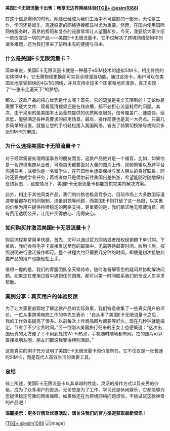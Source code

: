 **美国E卡无限流量卡出售：畅享无边界网络体验[[TG💪+ @esim1088](https://t.me/s/esim1088)]**

在这个信息爆炸的时代，网络已经成为我们生活中不可或缺的一部分。无论是工作、学习还是娱乐，高速稳定的网络连接都显得尤为重要。然而，在国内使用国际网络服务时，高昂的费用和复杂的设置常常让人望而却步。今天，我要给大家介绍一款改变这一切的产品——美国E卡无限流量卡。它不仅解决了跨境网络使用中的诸多难题，还为我们带来了前所未有的便捷与自由。

### **什么是美国E卡无限流量卡？**

简单来说，美国E卡无限流量卡就是一种基于eSIM技术的虚拟SIM卡。相比传统的实体SIM卡，它无需物理更换即可实现全球漫游功能。通过这张卡，用户可以在美国本地享受超快的4G/5G网络，并且支持全球多个国家和地区漫游，真正实现了“一张卡走遍天下”的梦想。

那么，这款产品的核心优势是什么呢？首先，它的流量是完全无限制的！无论你是需要下载大文件、观看高清视频还是在线直播，都不必担心流量耗尽的问题。其次，由于采用的是美国本土运营商提供的优质网络服务，信号覆盖广、速度快、延迟低，能够满足各种高要求的应用场景。最后，操作简便也是其一大亮点。只需几步简单的设置，就能让您的手机轻松接入美国网络，省去了频繁切换账号或购买多张SIM卡的麻烦。

### **为什么选择美国E卡无限流量卡？**

对于经常需要处理跨国事务的朋友而言，这款产品绝对是一个福音。比如，如果你是一名跨境电商从业者，可能每天都要面对大量的图片上传、视频剪辑以及跨平台沟通任务；或者你是一名留学生，在异国他乡想要保持与家人朋友的良好联系，同时还要完成学业任务；再或者你只是偶尔前往美国出差旅游，希望能随时随地保持在线状态……这些情况下，美国E卡无限流量卡都能提供完美的解决方案。

此外，相比于其他同类产品，我们的价格也极具竞争力。目前市场上大多数国际漫游套餐都存在时间限制、流量封顶等问题，而美国E卡则打破了这一局限，以实惠的价格为用户提供持续稳定的网络支持。更重要的是，我们承诺绝无隐藏消费，所有费用透明公开，让用户买得放心、用得安心。

### **如何购买并激活美国E卡无限流量卡？**

购买流程非常简单快捷。首先，您可以通过官方网站或者授权经销商下单订购。下单后，我们会将电子卡直接发送至您的邮箱中，无需等待邮寄时间。收到卡后，按照说明进行激活操作即可。整个过程大约只需要几分钟的时间，即便是初次接触此类产品的用户也能轻松上手。

值得一提的是，我们的客服团队全天候待命，随时准备解答您的疑问并协助解决问题。如果您在使用过程中遇到任何困难，都可以第一时间联系我们的专业人员寻求帮助。

### **案例分享：真实用户的体验反馈**

为了让大家更直观地了解这款产品的实际效果，我们特意收集了一些真实用户的评价。一位从事跨境电商工作的李先生表示：“自从用了美国E卡无限流量卡之后，我的工作效率提高了很多。以前每次上传商品图片都要等好久，现在几秒钟就能搞定，节省了不少宝贵时间。”另一位刚从美国旅行归来的王女士也感慨道：“这次出国玩真的太方便了！不用到处找Wi-Fi热点，手机随时随地都有网，拍的照片可以直接发朋友圈，朋友们都说我变得特别活跃。”

这些真实的例子充分证明了美国E卡无限流量卡的价值所在。它不仅仅是一张普通的SIM卡，而是现代人高效生活的重要工具。

### **总结**

综上所述，美国E卡无限流量卡以其卓越的性能、灵活的操作方式以及亲民的价格，成为了众多用户的首选。无论您是为了工作、学习还是休闲娱乐，它都能够为您提供稳定可靠的网络保障。如果你还在为跨境网络问题烦恼，不妨试试这款神奇的产品吧！

**温馨提示：更多详情及优惠活动，请关注我们的官方渠道获取最新资讯！**

[[TG💪+ @esim1088](https://t.me/s/esim1088) ![Image](https://i.postimg.cc/4NQfJmqS/Snipaste-2025-05-13-00-14-12.png)]